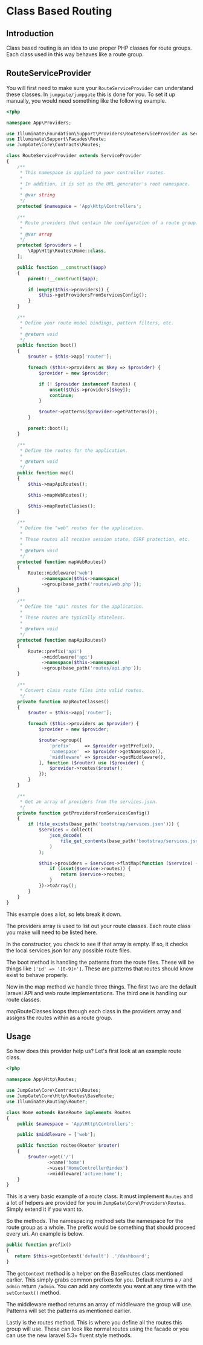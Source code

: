 # Class Based Routing

## Introduction
Class based routing is an idea to use proper PHP classes for route groups.  Each class used in this way behaves like a route 
group.

## RouteServiceProvider
You will first need to make sure your `RouteServiceProvider` can understand these classes.  In `jumpgate/jumpgate` this is 
done for you.  To set it up manually, you would need something like the following example.

```php
<?php

namespace App\Providers;

use Illuminate\Foundation\Support\Providers\RouteServiceProvider as ServiceProvider;
use Illuminate\Support\Facades\Route;
use JumpGate\Core\Contracts\Routes;

class RouteServiceProvider extends ServiceProvider
{
    /**
     * This namespace is applied to your controller routes.
     *
     * In addition, it is set as the URL generator's root namespace.
     *
     * @var string
     */
    protected $namespace = 'App\Http\Controllers';

    /**
     * Route providers that contain the configuration of a route group.
     *
     * @var array
     */
    protected $providers = [
        \App\Http\Routes\Home::class,
    ];

    public function __construct($app)
    {
        parent::__construct($app);

        if (empty($this->providers)) {
            $this->getProvidersFromServicesConfig();
        }
    }

    /**
     * Define your route model bindings, pattern filters, etc.
     *
     * @return void
     */
    public function boot()
    {
        $router = $this->app['router'];

        foreach ($this->providers as $key => $provider) {
            $provider = new $provider;

            if (! $provider instanceof Routes) {
                unset($this->providers[$key]);
                continue;
            }

            $router->patterns($provider->getPatterns());
        }

        parent::boot();
    }

    /**
     * Define the routes for the application.
     *
     * @return void
     */
    public function map()
    {
        $this->mapApiRoutes();

        $this->mapWebRoutes();

        $this->mapRouteClasses();
    }

    /**
     * Define the "web" routes for the application.
     *
     * These routes all receive session state, CSRF protection, etc.
     *
     * @return void
     */
    protected function mapWebRoutes()
    {
        Route::middleware('web')
             ->namespace($this->namespace)
             ->group(base_path('routes/web.php'));
    }

    /**
     * Define the "api" routes for the application.
     *
     * These routes are typically stateless.
     *
     * @return void
     */
    protected function mapApiRoutes()
    {
        Route::prefix('api')
             ->middleware('api')
             ->namespace($this->namespace)
             ->group(base_path('routes/api.php'));
    }

    /**
     * Convert class route files into valid routes.
     */
    private function mapRouteClasses()
    {
        $router = $this->app['router'];

        foreach ($this->providers as $provider) {
            $provider = new $provider;

            $router->group([
                'prefix'     => $provider->getPrefix(),
                'namespace'  => $provider->getNamespace(),
                'middleware' => $provider->getMiddleware(),
            ], function ($router) use ($provider) {
                $provider->routes($router);
            });
        }
    }

    /**
     * Get an array of providers from the services.json.
     */
    private function getProvidersFromServicesConfig()
    {
        if (file_exists(base_path('bootstrap/services.json'))) {
            $services = collect(
                json_decode(
                    file_get_contents(base_path('bootstrap/services.json'))
                )
            );

            $this->providers = $services->flatMap(function ($service) {
                if (isset($service->routes)) {
                    return $service->routes;
                }
            })->toArray();
        }
    }
}
```

This example does a lot, so lets break it down.

The providers array is used to list out your route classes.  Each route class you make will need to be listed here.

In the constructor, you check to see if that array is empty.  If so, it checks the local services.json for any possible 
route files.

The boot method is handling the patterns from the route files.  These will be things like `['id' => '[0-9]+']`.  These are 
patterns that routes should know exist to behave properly.

Now in the map method we handle three things.  The first two are the default laravel API and web route implementations.  The 
third one is handling our route classes.

mapRouteClasses loops through each class in the providers array and assigns the routes within as a route group.

## Usage
So how does this provider help us?  Let's first look at an example route class.

```php
<?php

namespace App\Http\Routes;

use JumpGate\Core\Contracts\Routes;
use JumpGate\Core\Http\Routes\BaseRoute;
use Illuminate\Routing\Router;

class Home extends BaseRoute implements Routes
{
    public $namespace = 'App\Http\Controllers';

    public $middleware = ['web'];

    public function routes(Router $router)
    {
        $router->get('/')
               ->name('home')
               ->uses('HomeController@index')
               ->middleware('active:home');
    }
}
```

This is a very basic example of a route class.  It must implement `Routes` and a lot of helpers are provided for you in 
`JumpGate\Core\Providers\Routes`.  Simply extend it if you want to.

So the methods.  The namespacing method sets the namespace for the route group as a whole.  The prefix would be something that
 should proceed every uri.  An example is below.
 
 ```php
public function prefix()
{
    return $this->getContext('default') .'/dashboard';
}
```

The `getContext` method is a helper on the BaseRoutes class mentioned earlier.  This simply grabs common prefixes for you.  Default
returns a `/` and `admin` return `/admin`.  You can add any contexts you want at any time with the `setContext()` method.

The middleware method returns an array of middleware the group will use.  Patterns will set the patterns as mentioned earlier.

Lastly is the routes method.  This is where you define all the routes this group will use.  These can look like normal routes
using the facade or you can use the new laravel 5.3+ fluent style methods.
